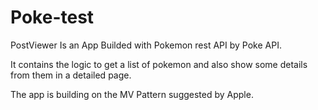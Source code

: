 # Poke-test

PostViewer Is an App Builded with Pokemon rest API by Poke API.

It contains the logic to get a list of pokemon and also show some details from them in a detailed page.

The app is building on the MV Pattern suggested by Apple.